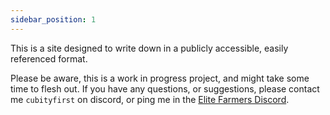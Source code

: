 ```yaml
---
sidebar_position: 1
---
```

This is a site designed to write down in a publicly accessible, easily referenced format.

Please be aware, this is a work in progress project, and might take some time to flesh out. If you have any questions, or suggestions, please contact me `cubityfirst` on discord, or ping me in the [Elite Farmers Discord](https://discord.gg/farms).